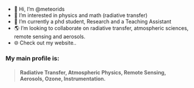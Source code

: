 - 👋 Hi, I’m @meteorids
- :sunrise: I’m interested in physics and math (radiative transfer)
- :telescope: I’m currently a phd student, Research and a Teaching Assistant
- :earth_americas: I’m looking to collaborate on radiative transfer, atmospheric sciences, remote sensing and aerosols. 
- :globe_with_meridians: Check out my website..

### My main profile is:
 > ####  Radiative Transfer, Atmospheric Physics, Remote Sensing, Aerosols, Ozone, Instrumentation.


<!--- my enbeded card
more here: https://github.com/anuraghazra/github-readme-stats 
--->

<!---
[![Top Langs](https://github-readme-stats.vercel.app/api/top-langs/?username=meteorids&layout=compact&theme=gruvbox)](https://github.com/anuraghazra/github-readme-stats)
--->

<!---
meteorids/meteorids is a ✨ special ✨ repository because its `README.md` (this file) appears on your GitHub profile.
You can click the Preview link to take a look at your changes.
--->
